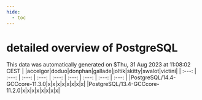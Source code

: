 ```yaml
---
hide:
  - toc
---
```


detailed overview of PostgreSQL
===============================


This data was automatically generated on $Thu, 31 Aug 2023 at 11:08:02 CEST
| |accelgor|doduo|donphan|gallade|joltik|skitty|swalot|victini|
| :---: | :---: | :---: | :---: | :---: | :---: | :---: | :---: | :---: |
|PostgreSQL/14.4-GCCcore-11.3.0|x|x|x|x|x|x|x|x|
|PostgreSQL/13.4-GCCcore-11.2.0|x|x|x|x|x|x|x|x|
